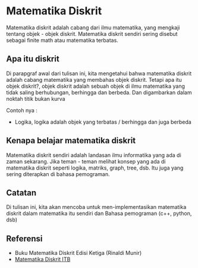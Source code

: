 # Matematika Diskrit

Matematika diskrit adalah cabang dari ilmu matematika, yang mengkaji tentang objek - objek diskrit. Matematika diskrit sendiri sering disebut sebagai finite math atau matematika terbatas.

## Apa itu diskrit

Di parapgraf awal dari tulisan ini, kita mengetahui bahwa matematika diskrit adalah cabang matematika yang membahas objek diskrit. Tetapi apa itu objek diskrit?, objek diskrit adalah sebuah objek di ilmu matematika yang tidak saling berhubungan, berhingga dan berbeda. Dan digambarkan dalam noktah titik bukan kurva

Contoh nya : 

* Logika, logika adalah objek yang terbatas / berhingga dan juga berbeda

## Kenapa belajar matematika diskrit

Matematika diskrit sendiri adalah landasan ilmu informatika yang ada di zaman sekarang. Jika teman - teman melihat konsep yang ada di matematika diskrit seperti logika, matriks, graph, tree, dsb. Itu juga yang sering diterapkan di bahasa pemograman.


## Catatan

Di tulisan ini, kita akan mencoba untuk men-implementasikan matematika diskrit dalam matematika itu sendiri dan Bahasa pemograman (c++, python, dsb)

## Referensi 

* Buku Matematika Diskrit Edisi Ketiga (Rinaldi Munir)
* [Matematika Diskrit ITB](https://www.youtube.com/channel/UCNkisa2dwJdMjg__CaHeuVw/videos)


